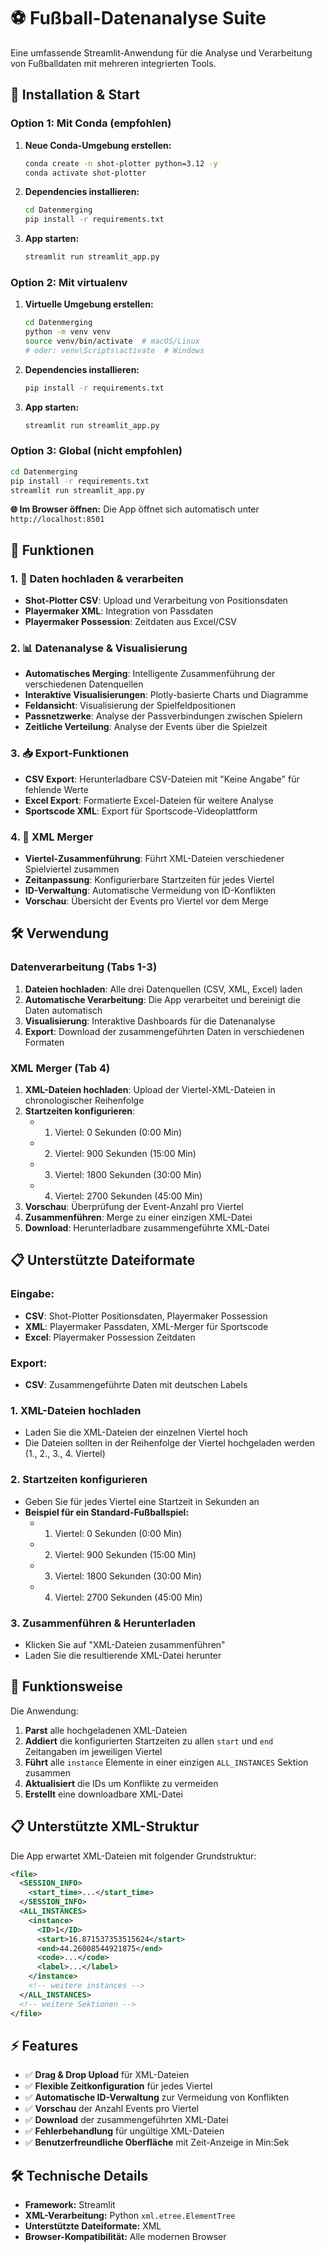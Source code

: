 # ⚽ Fußball-Datenanalyse Suite

Eine umfassende Streamlit-Anwendung für die Analyse und Verarbeitung von Fußballdaten mit mehreren integrierten Tools.

## 🚀 Installation & Start

### Option 1: Mit Conda (empfohlen)
1. **Neue Conda-Umgebung erstellen:**
   ```bash
   conda create -n shot-plotter python=3.12 -y
   conda activate shot-plotter
   ```

2. **Dependencies installieren:**
   ```bash
   cd Datenmerging
   pip install -r requirements.txt
   ```

3. **App starten:**
   ```bash
   streamlit run streamlit_app.py
   ```

### Option 2: Mit virtualenv
1. **Virtuelle Umgebung erstellen:**
   ```bash
   cd Datenmerging
   python -m venv venv
   source venv/bin/activate  # macOS/Linux
   # oder: venv\Scripts\activate  # Windows
   ```

2. **Dependencies installieren:**
   ```bash
   pip install -r requirements.txt
   ```

3. **App starten:**
   ```bash
   streamlit run streamlit_app.py
   ```

### Option 3: Global (nicht empfohlen)
```bash
cd Datenmerging
pip install -r requirements.txt
streamlit run streamlit_app.py
```

**🌐 Im Browser öffnen:**
Die App öffnet sich automatisch unter `http://localhost:8501`

## 📖 Funktionen

### 1. 🔄 Daten hochladen & verarbeiten
- **Shot-Plotter CSV**: Upload und Verarbeitung von Positionsdaten
- **Playermaker XML**: Integration von Passdaten 
- **Playermaker Possession**: Zeitdaten aus Excel/CSV

### 2. 📊 Datenanalyse & Visualisierung
- **Automatisches Merging**: Intelligente Zusammenführung der verschiedenen Datenquellen
- **Interaktive Visualisierungen**: Plotly-basierte Charts und Diagramme
- **Feldansicht**: Visualisierung der Spielfeldpositionen
- **Passnetzwerke**: Analyse der Passverbindungen zwischen Spielern
- **Zeitliche Verteilung**: Analyse der Events über die Spielzeit

### 3. 📥 Export-Funktionen
- **CSV Export**: Herunterladbare CSV-Dateien mit "Keine Angabe" für fehlende Werte
- **Excel Export**: Formatierte Excel-Dateien für weitere Analyse
- **Sportscode XML**: Export für Sportscode-Videoplattform

### 4. 📄 XML Merger
- **Viertel-Zusammenführung**: Führt XML-Dateien verschiedener Spielviertel zusammen
- **Zeitanpassung**: Konfigurierbare Startzeiten für jedes Viertel
- **ID-Verwaltung**: Automatische Vermeidung von ID-Konflikten
- **Vorschau**: Übersicht der Events pro Viertel vor dem Merge

## 🛠️ Verwendung

### Datenverarbeitung (Tabs 1-3)
1. **Dateien hochladen**: Alle drei Datenquellen (CSV, XML, Excel) laden
2. **Automatische Verarbeitung**: Die App verarbeitet und bereinigt die Daten automatisch
3. **Visualisierung**: Interaktive Dashboards für die Datenanalyse
4. **Export**: Download der zusammengeführten Daten in verschiedenen Formaten

### XML Merger (Tab 4)
1. **XML-Dateien hochladen**: Upload der Viertel-XML-Dateien in chronologischer Reihenfolge
2. **Startzeiten konfigurieren**: 
   - 1. Viertel: 0 Sekunden (0:00 Min)
   - 2. Viertel: 900 Sekunden (15:00 Min)  
   - 3. Viertel: 1800 Sekunden (30:00 Min)
   - 4. Viertel: 2700 Sekunden (45:00 Min)
3. **Vorschau**: Überprüfung der Event-Anzahl pro Viertel
4. **Zusammenführen**: Merge zu einer einzigen XML-Datei
5. **Download**: Herunterladbare zusammengeführte XML-Datei

## 📋 Unterstützte Dateiformate

### Eingabe:
- **CSV**: Shot-Plotter Positionsdaten, Playermaker Possession
- **XML**: Playermaker Passdaten, XML-Merger für Sportscode
- **Excel**: Playermaker Possession Zeitdaten

### Export:
- **CSV**: Zusammengeführte Daten mit deutschen Labels
### 1. XML-Dateien hochladen
- Laden Sie die XML-Dateien der einzelnen Viertel hoch
- Die Dateien sollten in der Reihenfolge der Viertel hochgeladen werden (1., 2., 3., 4. Viertel)

### 2. Startzeiten konfigurieren
- Geben Sie für jedes Viertel eine Startzeit in Sekunden an
- **Beispiel für ein Standard-Fußballspiel:**
  - 1. Viertel: 0 Sekunden (0:00 Min)
  - 2. Viertel: 900 Sekunden (15:00 Min)  
  - 3. Viertel: 1800 Sekunden (30:00 Min)
  - 4. Viertel: 2700 Sekunden (45:00 Min)

### 3. Zusammenführen & Herunterladen
- Klicken Sie auf "XML-Dateien zusammenführen"
- Laden Sie die resultierende XML-Datei herunter

## 🔧 Funktionsweise

Die Anwendung:
1. **Parst** alle hochgeladenen XML-Dateien
2. **Addiert** die konfigurierten Startzeiten zu allen `start` und `end` Zeitangaben im jeweiligen Viertel
3. **Führt** alle `instance` Elemente in einer einzigen `ALL_INSTANCES` Sektion zusammen
4. **Aktualisiert** die IDs um Konflikte zu vermeiden
5. **Erstellt** eine downloadbare XML-Datei

## 📋 Unterstützte XML-Struktur

Die App erwartet XML-Dateien mit folgender Grundstruktur:

```xml
<file>
  <SESSION_INFO>
    <start_time>...</start_time>
  </SESSION_INFO>
  <ALL_INSTANCES>
    <instance>
      <ID>1</ID>
      <start>16.871537353515624</start>
      <end>44.26008544921875</end>
      <code>...</code>
      <label>...</label>
    </instance>
    <!-- weitere instances -->
  </ALL_INSTANCES>
  <!-- weitere Sektionen -->
</file>
```

## ⚡ Features

- ✅ **Drag & Drop Upload** für XML-Dateien
- ✅ **Flexible Zeitkonfiguration** für jedes Viertel
- ✅ **Automatische ID-Verwaltung** zur Vermeidung von Konflikten
- ✅ **Vorschau** der Anzahl Events pro Viertel
- ✅ **Download** der zusammengeführten XML-Datei
- ✅ **Fehlerbehandlung** für ungültige XML-Dateien
- ✅ **Benutzerfreundliche Oberfläche** mit Zeit-Anzeige in Min:Sek

## 🛠️ Technische Details

- **Framework:** Streamlit
- **XML-Verarbeitung:** Python `xml.etree.ElementTree`
- **Unterstützte Dateiformate:** XML
- **Browser-Kompatibilität:** Alle modernen Browser 